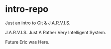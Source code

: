 # intro-repo
Just an intro to Git & J.A.R.V.I.S.

J.A.R.V.I.S.
Just A Rather Very Intelligent System.

Future Eric was Here. 
